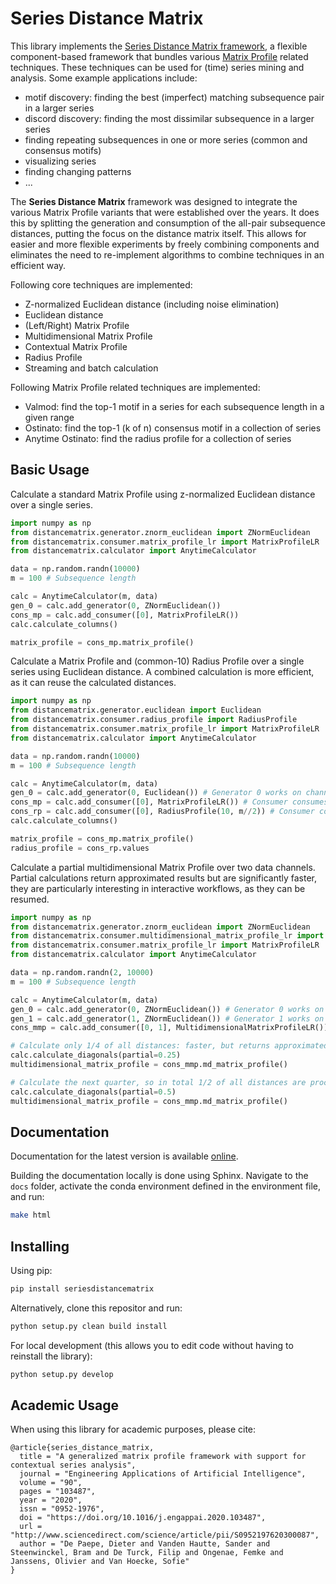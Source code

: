 # Series Distance Matrix 

This library implements the [Series Distance Matrix framework](https://doi.org/10.1016/j.engappai.2020.103487),
a flexible component-based framework that bundles various [Matrix Profile](https://www.cs.ucr.edu/~eamonn/MatrixProfile.html)
related techniques.
These techniques can be used for (time) series mining and analysis. 
Some example applications include:
- motif discovery: finding the best (imperfect) matching subsequence pair in a larger series
- discord discovery: finding the most dissimilar subsequence in a larger series
- finding repeating subsequences in one or more series (common and consensus motifs)
- visualizing series
- finding changing patterns
- ...

The **Series Distance Matrix** framework was designed to integrate the various
Matrix Profile variants that were established over the years.
It does this by splitting the generation and consumption of
the all-pair subsequence distances,
putting the focus on the distance matrix itself.
This allows for easier and more flexible experiments by
freely combining components and eliminates the need
to re-implement algorithms to combine techniques in an efficient way.


Following core techniques are implemented:
- Z-normalized Euclidean distance (including noise elimination)
- Euclidean distance
- (Left/Right) Matrix Profile
- Multidimensional Matrix Profile
- Contextual Matrix Profile
- Radius Profile
- Streaming and batch calculation


Following Matrix Profile related techniques are implemented:
- Valmod: find the top-1 motif in a series for each subsequence length in a given range
- Ostinato: find the top-1 (k of n) consensus motif in a collection of series
- Anytime Ostinato: find the radius profile for a collection of series


## Basic Usage

Calculate a standard Matrix Profile using z-normalized Euclidean distance over a single series.

```python
import numpy as np
from distancematrix.generator.znorm_euclidean import ZNormEuclidean
from distancematrix.consumer.matrix_profile_lr import MatrixProfileLR
from distancematrix.calculator import AnytimeCalculator

data = np.random.randn(10000)
m = 100 # Subsequence length

calc = AnytimeCalculator(m, data)
gen_0 = calc.add_generator(0, ZNormEuclidean())
cons_mp = calc.add_consumer([0], MatrixProfileLR())
calc.calculate_columns()

matrix_profile = cons_mp.matrix_profile()
```

Calculate a Matrix Profile and (common-10) Radius Profile over a single series using Euclidean distance.
A combined calculation is more efficient, as it can reuse the calculated distances.

```python
import numpy as np
from distancematrix.generator.euclidean import Euclidean
from distancematrix.consumer.radius_profile import RadiusProfile
from distancematrix.consumer.matrix_profile_lr import MatrixProfileLR
from distancematrix.calculator import AnytimeCalculator

data = np.random.randn(10000)
m = 100 # Subsequence length

calc = AnytimeCalculator(m, data)
gen_0 = calc.add_generator(0, Euclidean()) # Generator 0 works on channel 0
cons_mp = calc.add_consumer([0], MatrixProfileLR()) # Consumer consumes generator 0
cons_rp = calc.add_consumer([0], RadiusProfile(10, m//2)) # Consumer consumes generator 0
calc.calculate_columns()

matrix_profile = cons_mp.matrix_profile()
radius_profile = cons_rp.values
```

Calculate a partial multidimensional Matrix Profile over two data channels.
Partial calculations return approximated results but are significantly faster,
they are particularly interesting in interactive workflows, as they can be resumed.

```python
import numpy as np
from distancematrix.generator.znorm_euclidean import ZNormEuclidean
from distancematrix.consumer.multidimensional_matrix_profile_lr import MultidimensionalMatrixProfileLR
from distancematrix.consumer.matrix_profile_lr import MatrixProfileLR
from distancematrix.calculator import AnytimeCalculator

data = np.random.randn(2, 10000)
m = 100 # Subsequence length

calc = AnytimeCalculator(m, data)
gen_0 = calc.add_generator(0, ZNormEuclidean()) # Generator 0 works on channel 0
gen_1 = calc.add_generator(1, ZNormEuclidean()) # Generator 1 works on channel 1
cons_mmp = calc.add_consumer([0, 1], MultidimensionalMatrixProfileLR()) # Consumer consumes generator 0 & 1

# Calculate only 1/4 of all distances: faster, but returns approximated results
calc.calculate_diagonals(partial=0.25)
multidimensional_matrix_profile = cons_mmp.md_matrix_profile()

# Calculate the next quarter, so in total 1/2 of all distances are processed.
calc.calculate_diagonals(partial=0.5)
multidimensional_matrix_profile = cons_mmp.md_matrix_profile()
```

## Documentation

Documentation for the latest version is available [online](https://predict-idlab.github.io/seriesdistancematrix).

Building the documentation locally is done using Sphinx. Navigate to the `docs` folder, activate the conda environment
defined in the environment file, and run:

```bash
make html
```

## Installing

Using pip:
```bash
pip install seriesdistancematrix
```

Alternatively, clone this repositor and run:
```bash
python setup.py clean build install
```

For local development (this allows you to edit code without having to reinstall the library):
```bash
python setup.py develop
```

## Academic Usage

When using this library for academic purposes, please cite:
```
@article{series_distance_matrix,
  title = "A generalized matrix profile framework with support for contextual series analysis",
  journal = "Engineering Applications of Artificial Intelligence",
  volume = "90",
  pages = "103487",
  year = "2020",
  issn = "0952-1976",
  doi = "https://doi.org/10.1016/j.engappai.2020.103487",
  url = "http://www.sciencedirect.com/science/article/pii/S0952197620300087",
  author = "De Paepe, Dieter and Vanden Hautte, Sander and Steenwinckel, Bram and De Turck, Filip and Ongenae, Femke and Janssens, Olivier and Van Hoecke, Sofie"
}
```
